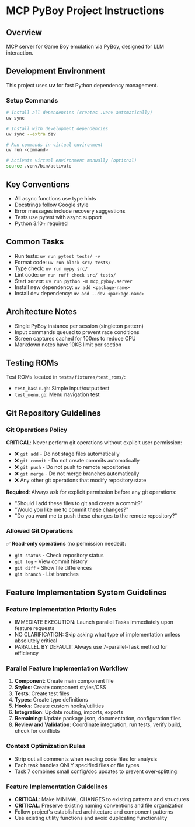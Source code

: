 # MCP PyBoy Project Instructions

## Overview

MCP server for Game Boy emulation via PyBoy, designed for LLM interaction.

## Development Environment

This project uses **uv** for fast Python dependency management.

### Setup Commands

```bash
# Install all dependencies (creates .venv automatically)
uv sync

# Install with development dependencies
uv sync --extra dev

# Run commands in virtual environment
uv run <command>

# Activate virtual environment manually (optional)
source .venv/bin/activate
```

## Key Conventions

- All async functions use type hints
- Docstrings follow Google style
- Error messages include recovery suggestions
- Tests use pytest with async support
- Python 3.10+ required

## Common Tasks

- Run tests: `uv run pytest tests/ -v`
- Format code: `uv run black src/ tests/`
- Type check: `uv run mypy src/`
- Lint code: `uv run ruff check src/ tests/`
- Start server: `uv run python -m mcp_pyboy.server`
- Install new dependency: `uv add <package-name>`
- Install dev dependency: `uv add --dev <package-name>`

## Architecture Notes

- Single PyBoy instance per session (singleton pattern)
- Input commands queued to prevent race conditions
- Screen captures cached for 100ms to reduce CPU
- Markdown notes have 10KB limit per section

## Testing ROMs

Test ROMs located in `tests/fixtures/test_roms/`:

- `test_basic.gb`: Simple input/output test
- `test_menu.gb`: Menu navigation test

## Git Repository Guidelines

### Git Operations Policy

**CRITICAL**: Never perform git operations without explicit user permission:

- ❌ `git add` - Do not stage files automatically
- ❌ `git commit` - Do not create commits automatically
- ❌ `git push` - Do not push to remote repositories
- ❌ `git merge` - Do not merge branches automatically
- ❌ Any other git operations that modify repository state

**Required**: Always ask for explicit permission before any git operations:
- "Should I add these files to git and create a commit?"
- "Would you like me to commit these changes?"
- "Do you want me to push these changes to the remote repository?"

### Allowed Git Operations

✅ **Read-only operations** (no permission needed):
- `git status` - Check repository status
- `git log` - View commit history
- `git diff` - Show file differences
- `git branch` - List branches

## Feature Implementation System Guidelines

### Feature Implementation Priority Rules

- IMMEDIATE EXECUTION: Launch parallel Tasks immediately upon feature requests
- NO CLARIFICATION: Skip asking what type of implementation unless absolutely critical
- PARALLEL BY DEFAULT: Always use 7-parallel-Task method for efficiency

### Parallel Feature Implementation Workflow

1. **Component**: Create main component file
2. **Styles**: Create component styles/CSS
3. **Tests**: Create test files
4. **Types**: Create type definitions
5. **Hooks**: Create custom hooks/utilities
6. **Integration**: Update routing, imports, exports
7. **Remaining**: Update package.json, documentation, configuration files
8. **Review and Validation**: Coordinate integration, run tests, verify build, check for conflicts

### Context Optimization Rules

- Strip out all comments when reading code files for analysis
- Each task handles ONLY specified files or file types
- Task 7 combines small config/doc updates to prevent over-splitting

### Feature Implementation Guidelines

- **CRITICAL**: Make MINIMAL CHANGES to existing patterns and structures
- **CRITICAL**: Preserve existing naming conventions and file organization
- Follow project's established architecture and component patterns
- Use existing utility functions and avoid duplicating functionality
